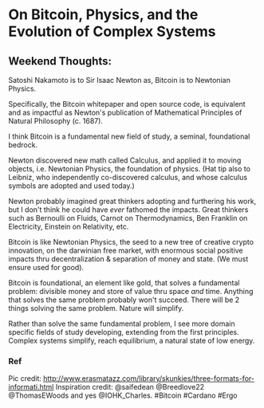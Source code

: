 # On Bitcoin, Physics, and the Evolution of Complex Systems
 
## Weekend Thoughts: 
Satoshi Nakamoto is to Sir Isaac Newton as, 
Bitcoin is to Newtonian Physics.
 
Specifically, the Bitcoin whitepaper and open source code, is equivalent and as impactful as Newton's publication of Mathematical Principles of Natural Philosophy (c. 1687).  

I think Bitcoin is a fundamental new field of study, a seminal, foundational bedrock.

Newton discovered new math called Calculus, and applied it to moving objects, i.e. Newtonian Physics, the foundation of physics. (Hat tip also to Leibniz, who independently co-discovered calculus, and whose calculus symbols are adopted and used today.)

Newton probably imagined great thinkers adopting and furthering his work, but I don't think he could have *ever* fathomed the impacts.  Great thinkers such as Bernoulli on Fluids, Carnot on Thermodynamics, Ben Franklin on Electricity, Einstein on Relativity, etc.

Bitcoin is like Newtonian Physics, the seed to a new tree of creative crypto innovation, on the darwinian free market, with enormous social positive impacts thru decentralization & separation of money and state. (We must ensure used for good).

Bitcoin is foundational, an element like gold, that solves a fundamental problem: divisible money and store of value thru space *and* time.  Anything that solves the same problem probably won't succeed. There will be 2 things solving the same problem.  Nature will simplify.

Rather than solve the same fundamental problem, I see more domain specific fields of study developing, extending from the first principles.  Complex systems simplify, reach equilibrium, a natural state of low energy.

### Ref
Pic credit: http://www.erasmatazz.com/library/skunkies/three-formats-for-informati.html
Inspiration credit: @saifedean @Breedlove22 @ThomasEWoods and yes @IOHK_Charles. 
#Bitcoin #Cardano #Ergo 